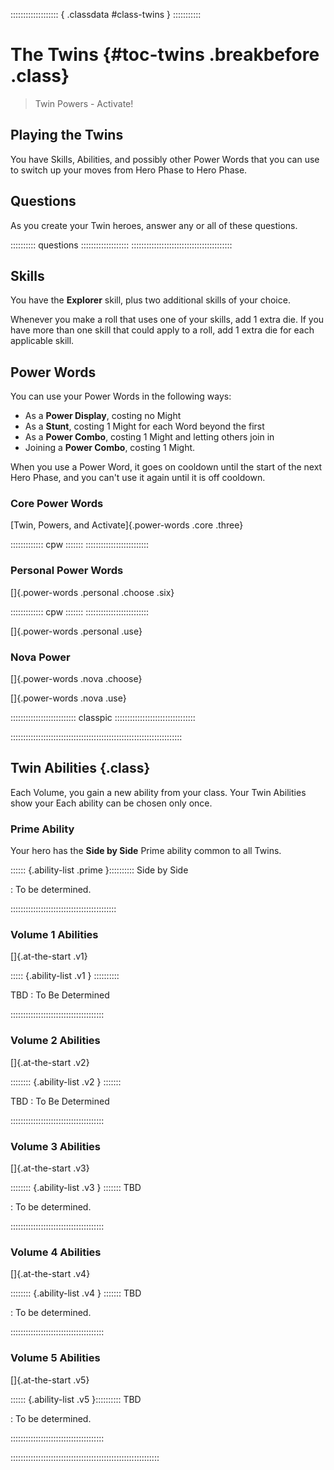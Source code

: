 ::::::::::::::::::: { .classdata #class-twins } :::::::::::
# The Twins {#toc-twins .breakbefore .class}

> Twin Powers - Activate!

## Playing the Twins

You have Skills, Abilities, and possibly other Power Words that 
you can use to switch up your moves from Hero Phase to Hero Phase.

## Questions

As you create your Twin heroes, answer any or all of these questions.

:::::::::: questions :::::::::::::::::::
::::::::::::::::::::::::::::::::::::::::

## Skills

You have the **Explorer** skill, plus two additional skills of your choice.

Whenever you make a roll that uses one of your skills, add 1 extra die. If
you have more than one skill that could apply to a roll, add 1 extra die for each
applicable skill.

## Power Words

You can use your Power Words in the following ways:

- As a **Power Display**, costing no Might
- As a **Stunt**, costing 1 Might for each Word beyond the first
- As a **Power Combo**, costing 1 Might and letting others join in
- Joining a **Power Combo**, costing 1 Might.

When you use a Power Word, it goes on cooldown until the start of
the next Hero Phase, and you can't use it again until it is off cooldown.

### Core Power Words

[Twin, Powers, and Activate]{.power-words .core .three}
<!-- Your Core Power Words are **Twin**, **Powers**, and **Activate**.
     You can spend 1 Might point to add one of these to a Power Stunt 
     or Combo, 2 Might to add two, and 3 Might to add all three. -->

::::::::::::: cpw :::::::
:::::::::::::::::::::::::

### Personal Power Words

[]{.power-words .personal .choose .six}
<!-- Choose six Personal Power Words from the following list: -->

::::::::::::: cpw :::::::
:::::::::::::::::::::::::


[]{.power-words .personal .use}
<!-- When you use a **Power Display,** you can add one Personal Power Word for free.

     You can use two Power Personal Words together to form a **Power Stunt** 
     or **Power Combo** by paying 1 Might for each beyond the first. -->

### Nova Power

[]{.power-words .nova .choose}
<!-- Choose at least two but no more than four single words you like; 
     these are your **Nova Power Words**, and together are known as your
     **Nova Power Phrase**. -->

[]{.power-words .nova .use}
<!-- When you check off all your Ideals, your Nova Power Words are 
     **Unlocked** until the end of the current Storyline.

     You can use one of your Nova Power Words in a Power Stunt or Combo for free; 
     if you spend 1 Might, you can include the second Nova Power Word as well. -->

:::::::::::::::::::::::::: classpic ::::::::::::::::::::::::::::::::
<!-- no class picture ... yet -->
::::::::::::::::::::::::::::::::::::::::::::::::::::::::::::::::::::

## Twin Abilities {.class}

Each Volume, you gain a new ability from your class.
Your Twin Abilities show your 
Each ability can be chosen only once.

### Prime Ability

Your hero has the **Side by Side** Prime ability common to all Twins.

:::::: {.ability-list .prime }::::::::::
Side by Side

:   To be determined.

::::::::::::::::::::::::::::::::::::::::::

### Volume 1 Abilities

[]{.at-the-start .v1}

<!-- At the start of Volume 1, choose two abilities from this list. -->

::::: {.ability-list .v1 } ::::::::::

TBD
:   To Be Determined

:::::::::::::::::::::::::::::::::::::

### Volume 2 Abilities

[]{.at-the-start .v2}
<!-- At the start of Volume 2, choose an ability from this list or the Volume 1 list. -->

:::::::: {.ability-list .v2 } :::::::

TBD
:   To Be Determined

:::::::::::::::::::::::::::::::::::::

### Volume 3 Abilities

[]{.at-the-start .v3}
<!-- At the start of Volume 3, choose an ability from this list or any previous list. -->

:::::::: {.ability-list .v3 } :::::::
TBD

:   To be determined.

:::::::::::::::::::::::::::::::::::::

### Volume 4 Abilities

[]{.at-the-start .v4}
<!-- At the start of Volume 4, choose an ability from this list or any previous list. -->

:::::::: {.ability-list .v4 } :::::::
TBD

:   To be determined.

:::::::::::::::::::::::::::::::::::::

### Volume 5 Abilities

[]{.at-the-start .v5}
<!-- At the start of Volume 5, choose an ability from this list or any previous list. -->

:::::: {.ability-list .v5 }::::::::::
TBD

:   To be determined.

:::::::::::::::::::::::::::::::::::::

:::::::::::::::::::::::::::::::::::::::::::::::::::::::::::
